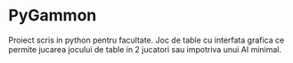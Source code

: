 # PyGammon
Proiect scris in python pentru facultate.
Joc de table cu interfata grafica ce permite jucarea jocului de table in 2 jucatori sau impotriva unui AI minimal.
